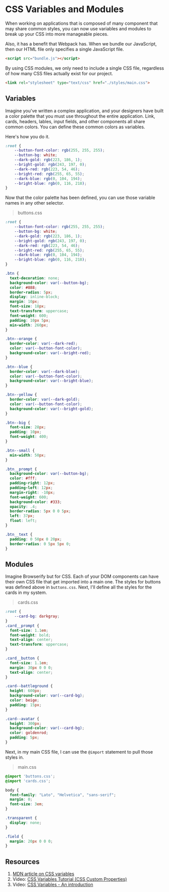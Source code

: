 # CSS Variables and Modules

When working on applications that is composed of many component that may share common styles, you can now use variables and modules to break up your CSS into more manageable pieces.

Also, it has a benefit that Webpack has. When we bundle our JavaScript, then our HTML file only specifies a single JavaScript file.

```html
<script src="bundle.js"></script>
```

By using CSS modules, we only need to include a single CSS file, regardless of how many CSS files actually exist for our project.

```html
<link rel="stylesheet" type="text/css" href="./styles/main.css">
```

## Variables

Imagine you've written a complex application, and your designers have built a color palette that you must use throughout the entire application. Link, cards, headers, lables, input fields, and other components all share common colors. You can define these common colors as variables.

Here's how you do it.

```css
:root {
    --button-font-color: rgb(255, 255, 255);
    --button-bg: white;
    --dark-gold: rgb(223, 186, 1);
    --bright-gold: rgb(243, 197, 0);
    --dark-red: rgb(223, 54, 46);
    --bright-red: rgb(255, 65, 55);
    --dark-blue: rgb(0, 104, 194);
    --bright-blue: rgb(0, 116, 218);
}
```

Now that the color palette has been defined, you can use those variable names in any other selector.

> buttons.css

```css
:root {
    --button-font-color: rgb(255, 255, 255);
    --button-bg: white;
    --dark-gold: rgb(223, 186, 1);
    --bright-gold: rgb(243, 197, 0);
    --dark-red: rgb(223, 54, 46);
    --bright-red: rgb(255, 65, 55);
    --dark-blue: rgb(0, 104, 194);
    --bright-blue: rgb(0, 116, 218);
}

.btn {
  text-decoration: none;
  background-color: var(--button-bg);
  color: #888;
  border-radius: 5px;
  display: inline-block;
  margin: 10px;
  font-size: 18px;
  text-transform: uppercase;
  font-weight: 600;
  padding: 10px 5px;
  min-width: 260px;
}

.btn--orange {
  border-color: var(--dark-red);
  color: var(--button-font-color);
  background-color: var(--bright-red);
}

.btn--blue {
  border-color: var(--dark-blue);
  color: var(--button-font-color);
  background-color: var(--bright-blue);
}

.btn--yellow {
  border-color: var(--dark-gold);
  color: var(--button-font-color);
  background-color: var(--bright-gold);
}

.btn--big {
  font-size: 28px;
  padding: 10px;
  font-weight: 400;
}

.btn--small {
  min-width: 50px;
}

.btn__prompt {
  background-color: var(--button-bg);
  color: #fff;
  padding-right: 12px;
  padding-left: 12px;
  margin-right: -10px;
  font-weight: 600;
  background-color: #333;
  opacity: .4;
  border-radius: 5px 0 0 5px;
  left: 37px;
  float: left;
}

.btn__text {
  padding: 0 50px 0 20px;
  border-radius: 0 5px 5px 0;
}
```

## Modules

Imagine Browserify but for CSS. Each of your DOM components can have their own CSS file that get imported into a main one. The styles for buttons was defined above in `buttons.css`. Next, I'll define all the styles for the cards in my system.

> cards.css

```css
:root {
    --card-bg: darkgray;
}
.card__prompt {
  font-size: 1.1em;
  font-weight: bold;
  text-align: center;
  text-transform: uppercase;
}

.card__button {
  font-size: 1.1em;
  margin: 30px 0 0 0;
  text-align: center;
}

.card--battleground {
  height: 600px;
  background-color: var(--card-bg);
  color: beige;
  padding: 15px;
}

.card--avatar {
  height: 300px;
  background-color: var(--card-bg);
  color: goldenrod;
  padding: 5px;
}
```

Next, in my main CSS file, I can use the `@import` statement to pull those styles in.

> main.css

```css
@import 'buttons.css';
@import 'cards.css';

body {
  font-family: "Lato", "Helvetica", "sans-serif";
  margin: 0;
  font-size: 3em;
}

.transparent {
  display: none;
}

.field {
  margin: 20px 0 0 0;
}
```

## Resources

1. [MDN article on CSS variables](https://developer.mozilla.org/en-US/docs/Web/CSS/Using_CSS_variables)
1. Video: [CSS Variables Tutorial (CSS Custom Properties)](https://www.youtube.com/watch?v=sQUB039MG0I)
1. Video: [CSS Variables - An introduction](https://www.youtube.com/watch?v=PHO6TBq_auI)
